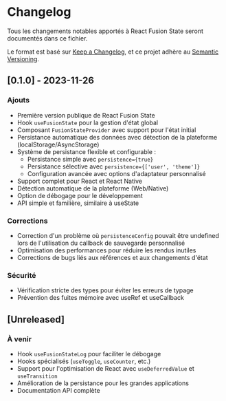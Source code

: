 # Changelog

Tous les changements notables apportés à React Fusion State seront documentés dans ce fichier.

Le format est basé sur [Keep a Changelog](https://keepachangelog.com/fr/1.0.0/),
et ce projet adhère au [Semantic Versioning](https://semver.org/spec/v2.0.0.html).

## [0.1.0] - 2023-11-26

### Ajouts
- Première version publique de React Fusion State
- Hook `useFusionState` pour la gestion d'état global
- Composant `FusionStateProvider` avec support pour l'état initial
- Persistance automatique des données avec détection de la plateforme (localStorage/AsyncStorage)
- Système de persistance flexible et configurable :
  - Persistance simple avec `persistence={true}`
  - Persistance sélective avec `persistence={['user', 'theme']}`
  - Configuration avancée avec options d'adaptateur personnalisé
- Support complet pour React et React Native
- Détection automatique de la plateforme (Web/Native)
- Option de débogage pour le développement
- API simple et familière, similaire à useState

### Corrections
- Correction d'un problème où `persistenceConfig` pouvait être undefined lors de l'utilisation du callback de sauvegarde personnalisé
- Optimisation des performances pour réduire les rendus inutiles
- Corrections de bugs liés aux références et aux changements d'état

### Sécurité
- Vérification stricte des types pour éviter les erreurs de typage
- Prévention des fuites mémoire avec useRef et useCallback

## [Unreleased]

### À venir
- Hook `useFusionStateLog` pour faciliter le débogage
- Hooks spécialisés (`useToggle`, `useCounter`, etc.)
- Support pour l'optimisation de React avec `useDeferredValue` et `useTransition`
- Amélioration de la persistance pour les grandes applications
- Documentation API complète 